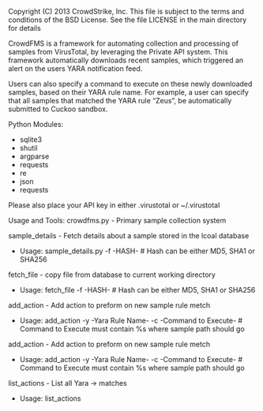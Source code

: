 Copyright (C) 2013 CrowdStrike, Inc.
This file is subject to the terms and conditions of the BSD License.
See the file LICENSE in the main directory for details


CrowdFMS is a framework for automating collection and processing of samples from
VirusTotal, by leveraging the Private API system.   This framework automatically 
downloads recent samples, which triggered an alert on the users YARA notification feed. 

Users can also specify a command to execute on these newly downloaded samples, 
based on their YARA rule name.  For example, a user can specify that all samples 
that matched the YARA rule “Zeus”, be automatically submitted to Cuckoo sandbox.


Python Modules:
 - sqlite3
 - shutil
 - argparse
 - requests
 - re
 - json
 - requests

Please also place your API key in either .virustotal or ~/.virustotal

Usage and Tools:
 crowdfms.py - Primary sample collection system

 sample_details - Fetch details about a sample stored in the lcoal database 
  + Usage: sample_details.py -f -HASH-       # Hash can be either MD5, SHA1 or SHA256

 fetch_file - copy file from database to current working directory
  + Usage: fetch_file -f -HASH-   # Hash can be either MD5, SHA1 or SHA256 

 add_action - Add action to preform on new sample rule metch
  + Usage: add_action -y -Yara Rule Name- -c -Command to Execute-   # Command to Execute must contain %s where sample path should go
 
 add_action - Add action to preform on new sample rule metch
  + Usage: add_action -y -Yara Rule Name- -c -Command to Execute-   # Command to Execute must contain %s where sample path should go

 list_actions - List all Yara -> matches
  + Usage: list_actions
